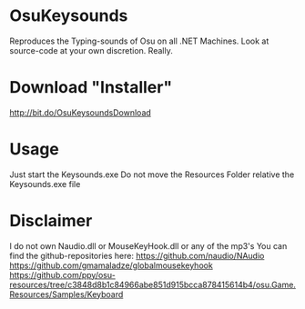 # OsuKeysounds
Reproduces the Typing-sounds of Osu on all .NET Machines.
Look at source-code at your own discretion. Really.

# Download "Installer"
http://bit.do/OsuKeysoundsDownload

# Usage
Just start the Keysounds.exe
Do not move the Resources Folder relative the Keysounds.exe file

# Disclaimer
I do not own Naudio.dll or MouseKeyHook.dll or any of the mp3's
You can find the github-repositories here:
https://github.com/naudio/NAudio
https://github.com/gmamaladze/globalmousekeyhook
https://github.com/ppy/osu-resources/tree/c3848d8b1c84966abe851d915bcca878415614b4/osu.Game.Resources/Samples/Keyboard
